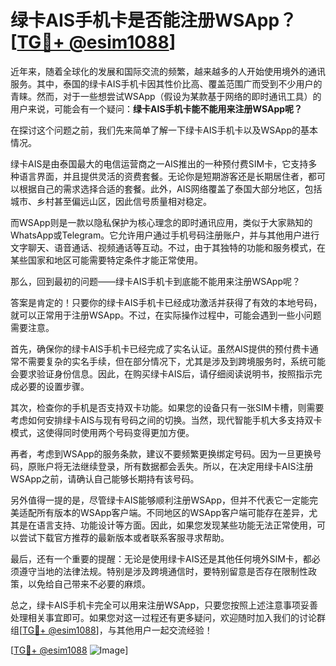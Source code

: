 # 绿卡AIS手机卡是否能注册WSApp？[[TG💪+ @esim1088](https://t.me/s/esim1088)]

近年来，随着全球化的发展和国际交流的频繁，越来越多的人开始使用境外的通讯服务。其中，泰国的绿卡AIS手机卡因其性价比高、覆盖范围广而受到不少用户的青睐。然而，对于一些想尝试WSApp（假设为某款基于网络的即时通讯工具）的用户来说，可能会有一个疑问：**绿卡AIS手机卡能不能用来注册WSApp呢？**

在探讨这个问题之前，我们先来简单了解一下绿卡AIS手机卡以及WSApp的基本情况。

绿卡AIS是由泰国最大的电信运营商之一AIS推出的一种预付费SIM卡，它支持多种语言界面，并且提供灵活的资费套餐。无论你是短期游客还是长期居住者，都可以根据自己的需求选择合适的套餐。此外，AIS网络覆盖了泰国大部分地区，包括城市、乡村甚至偏远山区，因此信号质量相对稳定。

而WSApp则是一款以隐私保护为核心理念的即时通讯应用，类似于大家熟知的WhatsApp或Telegram。它允许用户通过手机号码注册账户，并与其他用户进行文字聊天、语音通话、视频通话等互动。不过，由于其独特的功能和服务模式，在某些国家和地区可能需要特定条件才能正常使用。

那么，回到最初的问题——绿卡AIS手机卡到底能不能用来注册WSApp呢？

答案是肯定的！只要你的绿卡AIS手机卡已经成功激活并获得了有效的本地号码，就可以正常用于注册WSApp。不过，在实际操作过程中，可能会遇到一些小问题需要注意。

首先，确保你的绿卡AIS手机卡已经完成了实名认证。虽然AIS提供的预付费卡通常不需要复杂的实名手续，但在部分情况下，尤其是涉及到跨境服务时，系统可能会要求验证身份信息。因此，在购买绿卡AIS后，请仔细阅读说明书，按照指示完成必要的设置步骤。

其次，检查你的手机是否支持双卡功能。如果您的设备只有一张SIM卡槽，则需要考虑如何安排绿卡AIS与现有号码之间的切换。当然，现代智能手机大多支持双卡模式，这使得同时使用两个号码变得更加方便。

再者，考虑到WSApp的服务条款，建议不要频繁更换绑定号码。因为一旦更换号码，原账户将无法继续登录，所有数据都会丢失。所以，在决定用绿卡AIS注册WSApp之前，请确认自己能够长期持有该号码。

另外值得一提的是，尽管绿卡AIS能够顺利注册WSApp，但并不代表它一定能完美适配所有版本的WSApp客户端。不同地区的WSApp客户端可能存在差异，尤其是在语言支持、功能设计等方面。因此，如果您发现某些功能无法正常使用，可以尝试下载官方推荐的最新版本或者联系客服寻求帮助。

最后，还有一个重要的提醒：无论是使用绿卡AIS还是其他任何境外SIM卡，都必须遵守当地的法律法规。特别是涉及跨境通信时，要特别留意是否存在限制性政策，以免给自己带来不必要的麻烦。

总之，绿卡AIS手机卡完全可以用来注册WSApp，只要您按照上述注意事项妥善处理相关事宜即可。如果您对这一过程还有更多疑问，欢迎随时加入我们的讨论群组[[TG💪+ @esim1088](https://t.me/s/esim1088)]，与其他用户一起交流经验！

[[TG💪+ @esim1088](https://t.me/s/esim1088) ![Image](https://i.postimg.cc/4NQfJmqS/Snipaste-2025-05-13-00-14-12.png)]
